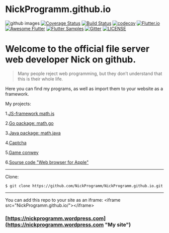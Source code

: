 # NickProgramm.github.io
![github images](https://blog.allo.ua/wp-content/uploads/GitHub-1.jpg)
[![Coverage Status](https://camo.githubusercontent.com/ea3c18d5349275645685c4c97e5c624f12015de2/68747470733a2f2f636f766572616c6c732e696f2f7265706f732f6769746875622f616e6f6f62626176612f7675652d636f64652d636f7665726167652f62616467652e7376673f6272616e63683d6d6173746572)](https://coveralls.io/)
[![Build Status](https://secure.travis-ci.org/yiisoft/yii.png)](https://travis-ci.org)
[![codecov](https://codecov.io/gh/felangel/Bloc/branch/master/graph/badge.svg)](https://codecov.io)
[![Flutter.io](https://img.shields.io/badge/Flutter-Website-deepskyblue.svg)](https://flutter.io)
[![Awesome Flutter](https://img.shields.io/badge/Awesome-Flutter-blue.svg?longCache=true)](https://shields.io)
[![Flutter Samples](https://img.shields.io/badge/Flutter-Samples-teal.svg?longCache=true)](http://fluttersamples.com)
[![Gitter](https://badges.gitter.im/NickProgramm/community.svg)](https://gitter.im/NickProgramm/community?utm_source=badge&utm_medium=badge&utm_campaign=pr-badge)
[![LICENSE](https://camo.githubusercontent.com/8f54547853cfad57acfc8e06e6008cc296cda34d/68747470733a2f2f696d672e736869656c64732e696f2f62616467652f6c6963656e73652d417061636865253230322d626c75652e737667)](https://github.com/NickProgramm/NickProgramm.github.io/blob/master/LICENSE)
# Welcome to the official file server web developer Nick on github.
>Many people reject web programming, but they don’t understand that this is their whole life.

Here you can find my programs, as well as import them to your website as a framework.

My projects:

1.[JS-framework math.js](https://NickProgramm.github.io/math.js "JS-framework math.js")

2.[Go package: math.go](https://NickProgramm.github.io/math.go "Go package: math.go")

3.[Java package: math.java](https://NickProgramm.github.io/math.java "Java package: math.java")

4.[Captcha](https://NickProgramm.github.io/captcha.php "Captcha on PHP")

5.[Game conwey](https://NickProgramm.github.io/conwey.go)

6.[Sourse code "Web browser for Apple"](https://NickProgramm.github.io/webBrowser.zip "Download")

---

Clone:
```
$ git clone https://github.com/NickProgramm/NickProgramm.github.io.git
```
***
You can add this repo to your site as an iframe:
&lt;iframe src="NickProgramm.github.io/">&lt;/iframe>
### [https://nickprogramm.wordpress.com](https://nickprogramm.wordpress.com "My site")
